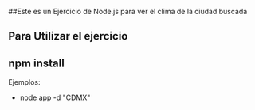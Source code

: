 ##Este es un Ejercicio de Node.js para ver el clima de la ciudad buscada

Para Utilizar el ejercicio
--------
npm install
--------

Ejemplos:

* node app -d "CDMX"
